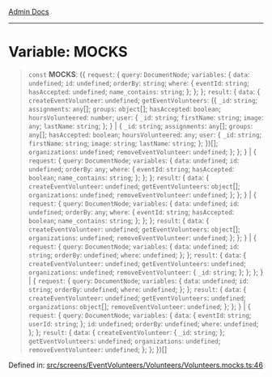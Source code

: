 [Admin Docs](/)

***

# Variable: MOCKS

> `const` **MOCKS**: (\{ `request`: \{ `query`: `DocumentNode`; `variables`: \{ `data`: `undefined`; `id`: `undefined`; `orderBy`: `string`; `where`: \{ `eventId`: `string`; `hasAccepted`: `undefined`; `name_contains`: `string`; \}; \}; \}; `result`: \{ `data`: \{ `createEventVolunteer`: `undefined`; `getEventVolunteers`: (\{ `_id`: `string`; `assignments`: `any`[]; `groups`: `object`[]; `hasAccepted`: `boolean`; `hoursVolunteered`: `number`; `user`: \{ `_id`: `string`; `firstName`: `string`; `image`: `any`; `lastName`: `string`; \}; \} \| \{ `_id`: `string`; `assignments`: `any`[]; `groups`: `any`[]; `hasAccepted`: `boolean`; `hoursVolunteered`: `any`; `user`: \{ `_id`: `string`; `firstName`: `string`; `image`: `string`; `lastName`: `string`; \}; \})[]; `organizations`: `undefined`; `removeEventVolunteer`: `undefined`; \}; \}; \} \| \{ `request`: \{ `query`: `DocumentNode`; `variables`: \{ `data`: `undefined`; `id`: `undefined`; `orderBy`: `any`; `where`: \{ `eventId`: `string`; `hasAccepted`: `boolean`; `name_contains`: `string`; \}; \}; \}; `result`: \{ `data`: \{ `createEventVolunteer`: `undefined`; `getEventVolunteers`: `object`[]; `organizations`: `undefined`; `removeEventVolunteer`: `undefined`; \}; \}; \} \| \{ `request`: \{ `query`: `DocumentNode`; `variables`: \{ `data`: `undefined`; `id`: `undefined`; `orderBy`: `any`; `where`: \{ `eventId`: `string`; `hasAccepted`: `boolean`; `name_contains`: `string`; \}; \}; \}; `result`: \{ `data`: \{ `createEventVolunteer`: `undefined`; `getEventVolunteers`: `object`[]; `organizations`: `undefined`; `removeEventVolunteer`: `undefined`; \}; \}; \} \| \{ `request`: \{ `query`: `DocumentNode`; `variables`: \{ `data`: `undefined`; `id`: `string`; `orderBy`: `undefined`; `where`: `undefined`; \}; \}; `result`: \{ `data`: \{ `createEventVolunteer`: `undefined`; `getEventVolunteers`: `undefined`; `organizations`: `undefined`; `removeEventVolunteer`: \{ `_id`: `string`; \}; \}; \}; \} \| \{ `request`: \{ `query`: `DocumentNode`; `variables`: \{ `data`: `undefined`; `id`: `string`; `orderBy`: `undefined`; `where`: `undefined`; \}; \}; `result`: \{ `data`: \{ `createEventVolunteer`: `undefined`; `getEventVolunteers`: `undefined`; `organizations`: `object`[]; `removeEventVolunteer`: `undefined`; \}; \}; \} \| \{ `request`: \{ `query`: `DocumentNode`; `variables`: \{ `data`: \{ `eventId`: `string`; `userId`: `string`; \}; `id`: `undefined`; `orderBy`: `undefined`; `where`: `undefined`; \}; \}; `result`: \{ `data`: \{ `createEventVolunteer`: \{ `_id`: `string`; \}; `getEventVolunteers`: `undefined`; `organizations`: `undefined`; `removeEventVolunteer`: `undefined`; \}; \}; \})[]

Defined in: [src/screens/EventVolunteers/Volunteers/Volunteers.mocks.ts:46](https://github.com/abhassen44/talawa-admin/blob/285f7384c3d26b5028a286d84f89b85120d130a2/src/screens/EventVolunteers/Volunteers/Volunteers.mocks.ts#L46)

